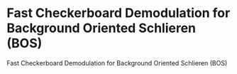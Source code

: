 # Fast Checkerboard Demodulation for Background Oriented Schlieren (BOS)
Fast Checkerboard Demodulation for Background Oriented Schlieren (BOS)
